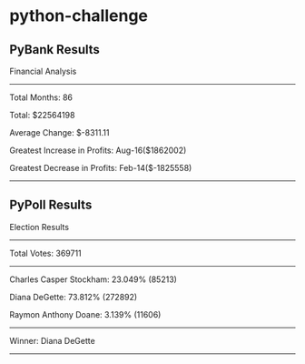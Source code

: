 # python-challenge

## PyBank Results
 

Financial Analysis 

------------------------------------------------------ 

Total Months: 86

Total: $22564198

Average Change: $-8311.11

Greatest Increase in Profits: Aug-16($1862002)

Greatest Decrease in Profits: Feb-14($-1825558)


------------------------------------------------------------------------------------------------------------------------------------

## PyPoll Results


Election Results 

------------------------------------------------------ 

Total Votes: 369711

------------------------------------------------------ 

Charles Casper Stockham: 23.049% (85213)

Diana DeGette: 73.812% (272892)

Raymon Anthony Doane: 3.139% (11606)

------------------------------------------------------ 

Winner: Diana DeGette

------------------------------------------------------ 

